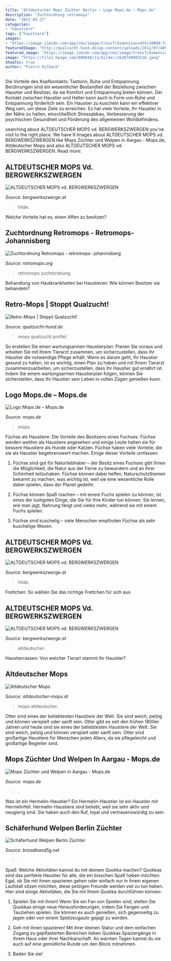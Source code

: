 ```yaml
---
title: "Altdeutscher Mops Züchter Berlin ~ Logo Mops.de – Mops.de"
description: "Zuchtordnung retromops"
date: "2022-03-27"
categories:
- "haustiere"
tags: ["haustiere"]
images:
- "https://image.jimcdn.com/app/cms/image/transf/dimension=455x10000:format=jpg/path/s0ec3240e4131113e/image/ica8779cc28266047/version/1488997720/image.jpg"
featuredImage: "http://qualzucht-hund.de/wp-content/uploads/2012/07/4096788_l7-300x300.jpg"
featured_image: "https://image.jimcdn.com/app/cms/image/transf/dimension=455x10000:format=jpg/path/s0ec3240e4131113e/image/ica8779cc28266047/version/1488997720/image.jpg"
image: "https://file1.hpage.com/008848/11/bilder/1620749985516.jpeg"
ShowToc: true
author: "Pietro Kilback"
---
```



Die Vorteile des Kopfkontakts: Tastsinn, Ruhe und Entspannung.
Berührungen sind ein wesentlicher Bestandteil der Beziehung zwischen Haustier und Besitzer, da sie Komfort und Entspannung bieten können. Der Kontakt zwischen Haustier und Halter kann auch in Form von Ruhe und Entspannung förderlich sein. Ein Haustier zu kuscheln kann ein effektiver Weg sein, um diese Ziele zu erreichen. Es hat viele Vorteile, Ihr Haustier in der Nähe zu halten, einschließlich Stressabbau, Verbesserung der psychischen Gesundheit und Förderung des allgemeinen Wohlbefindens.

	

		
searching about ALTDEUTSCHER MOPS vd. BERGWERKSZWERGEN you've visit to the right place. We have 9 Images about ALTDEUTSCHER MOPS vd. BERGWERKSZWERGEN like Mops Züchter und Welpen in Aargau - Mops.de, Altdeutscher Mops and also ALTDEUTSCHER MOPS vd. BERGWERKSZWERGEN. Read more:
		
    
## ALTDEUTSCHER MOPS Vd. BERGWERKSZWERGEN

<img loading=lazy src="https://file1.hpage.com/008848/11/bilder/img_20170425_133053.jpg" onerror="this.onerror=null;this.src='https://tse4.mm.bing.net/th?id=OIP.p1N8MGk02WHbqtnpYhrXagHaJ7&amp;pid=15.1';" alt="ALTDEUTSCHER MOPS vd. BERGWERKSZWERGEN">

_Source: bergwerkszwerge.at_

>hilde. 

	

Welche Vorteile hat es, einen Affen zu besitzen?

    
## Zuchtordnung Retromops - Retromops- Johannisberg

<img loading=lazy src="https://image.jimcdn.com/app/cms/image/transf/dimension=455x10000:format=jpg/path/s0ec3240e4131113e/image/ica8779cc28266047/version/1488997720/image.jpg" onerror="this.onerror=null;this.src='https://tse2.mm.bing.net/th?id=OIP.PZxNVCE7A5WXfA8CVLIr1QAAAA&amp;pid=15.1';" alt="Zuchtordnung Retromops - retromops- johannisberg">

_Source: retromops.org_

>retromops zuchtordnung. 

	

Behandlung von Hautkrankheiten bei Haustieren: Wie können Besitzer sie behandeln?

    
## Retro-Mops | Stoppt Qualzucht!

<img loading=lazy src="http://qualzucht-hund.de/wp-content/uploads/2012/07/4096788_l7-300x300.jpg" onerror="this.onerror=null;this.src='https://tse1.mm.bing.net/th?id=OIP.8txM9mMsSQPpiKwqfIFXrAHaHa&amp;pid=15.1';" alt="Retro-Mops | Stoppt Qualzucht!">

_Source: qualzucht-hund.de_

>mops qualzucht profiel. 

	

So erstellen Sie einen wartungsarmen Haustierplan: Planen Sie voraus und arbeiten Sie mit Ihrem Tierarzt zusammen, um sicherzustellen, dass Ihr Haustier die notwendige Pflege erhält.
Wenn es darum geht, Ihr Haustier gesund zu halten, ist es wichtig, einen Plan zu haben und mit Ihrem Tierarzt zusammenzuarbeiten, um sicherzustellen, dass Ihr Haustier gut ernährt ist. Indem Sie einem wartungsarmen Haustierplan folgen, können Sie sicherstellen, dass Ihr Haustier sein Leben in vollen Zügen genießen kann.

    
## Logo Mops.de – Mops.de

<img loading=lazy src="https://www.mops.de/wp-content/uploads/2020/02/Mops-768x286.png" onerror="this.onerror=null;this.src='https://tse2.mm.bing.net/th?id=OIP.LaKQ3wQFbQbJDb7WgaKXAgHaCw&amp;pid=15.1';" alt="Logo Mops.de – Mops.de">

_Source: mops.de_

>mops. 

	

Füchse als Haustiere: Die Vorteile des Besitzens eines Fuchses.
Füchse werden weithin als Haustiere angesehen und einige Leute halten sie für bessere Haustiere als Hunde oder Katzen. Füchse haben viele Vorteile, die sie als Haustier begehrenswert machen. Einige dieser Vorteile umfassen:
1) Füchse sind gut für Naturliebhaber – der Besitz eines Fuchses gibt Ihnen die Möglichkeit, die Natur aus der Ferne zu bewundern und an ihrer Schönheit teilzuhaben. Füchse können dabei helfen, Naturschutzthemen bekannt zu machen, was wichtig ist, weil sie eine wesentliche Rolle dabei spielen, dass der Planet gedeiht.

2) Füchse können Spaß machen – mit einem Fuchs spielen zu können, ist eines der lustigsten Dinge, die Sie für Ihre Kinder tun können. Sie lernen, wie man jagt, Nahrung fängt und vieles mehr, während sie mit einem Fuchs spielen.

3) Füchse sind kuschelig – viele Menschen empfinden Füchse als sehr kuschelige Wesen.

    
## ALTDEUTSCHER MOPS Vd. BERGWERKSZWERGEN

<img loading=lazy src="https://file1.hpage.com/008848/11/bilder/img-20170425-wa0008.jpg" onerror="this.onerror=null;this.src='https://tse4.mm.bing.net/th?id=OIP.lHgkiZkuV82mOAVELsKeQgHaJ4&amp;pid=15.1';" alt="ALTDEUTSCHER MOPS vd. BERGWERKSZWERGEN">

_Source: bergwerkszwerge.at_

>hilde. 

	

Frettchen: So wählen Sie das richtige Frettchen für sich aus

    
## ALTDEUTSCHER MOPS Vd. BERGWERKSZWERGEN

<img loading=lazy src="https://file1.hpage.com/008848/11/bilder/1620749985516.jpeg" onerror="this.onerror=null;this.src='https://tse2.mm.bing.net/th?id=OIP.enHzieRBaDoNzega4XwAdgHaIm&amp;pid=15.1';" alt="ALTDEUTSCHER MOPS vd. BERGWERKSZWERGEN">

_Source: bergwerkszwerge.at_

>altdeutscher. 

	

Haustierrassen: Von welcher Tierart stammt Ihr Haustier?

    
## Altdeutscher Mops

<img loading=lazy src="http://www.altdeutscher-mops.at/mediapool/135/1356986/resources/47618650.JPG" onerror="this.onerror=null;this.src='https://tse4.mm.bing.net/th?id=OIP.HhO8Lb4q0t9kLNiu1x7RKgHaE7&amp;pid=15.1';" alt="Altdeutscher Mops">

_Source: altdeutscher-mops.at_

>mops altdeutscher. 

	

Otter sind eines der beliebtesten Haustiere der Welt. Sie sind weich, pelzig und können verspielt oder sanft sein.
Otter gibt es seit den frühen 1800er Jahren und heute sind sie eines der beliebtesten Haustiere der Welt. Sie sind weich, pelzig und können verspielt oder sanft sein. Otter sind großartige Haustiere für Menschen jeden Alters, da sie pflegeleicht und großartige Begleiter sind.

    
## Mops Züchter Und Welpen In Aargau - Mops.de

<img loading=lazy src="https://a4j8m9y2.stackpathcdn.com/wp-content/uploads/2021/05/mops-zuechter-welpen-aargau.jpg" onerror="this.onerror=null;this.src='https://tse4.mm.bing.net/th?id=OIP.1_KPlGtqhFDou1EytjrkggHaE8&amp;pid=15.1';" alt="Mops Züchter und Welpen in Aargau - Mops.de">

_Source: mops.de_

>. 

	

Was ist ein Hermelin-Haustier?
Ein Hermelin-Haustier ist ein Haustier mit Hermelinfell. Hermelin-Haustiere sind beliebt, weil sie sehr aktiv und neugierig sind. Sie haben auch den Ruf, loyal und vertrauenswürdig zu sein.

    
## Schäferhund Welpen Berlin Züchter

<img loading=lazy src="https://i.pinimg.com/originals/df/5e/9e/df5e9e4380c003d8a04980555b3b063d.jpg" onerror="this.onerror=null;this.src='https://tse1.mm.bing.net/th?id=OIP.wABblPHYCyAPZhTJQp3bnQHaJX&amp;pid=15.1';" alt="Schäferhund Welpen Berlin Züchter">

_Source: broadband5g.net_

>. 

	

Spaß: Welche Aktivitäten kannst du mit deinem Quokka machen?
Quokkas sind das perfekte Haustier für alle, die ein bisschen Spaß haben möchten. Egal, ob Sie mit ihnen spazieren gehen oder einfach nur in ihrem eigenen Laufstall sitzen möchten, diese pelzigen Freunde werden viel zu tun haben. Hier sind einige Aktivitäten, die Sie mit Ihrem Quokka durchführen können:
1. Spielen Sie mit ihnen! Wenn Sie ein Fan von Spielen sind, stellen Sie Quokkas einige neue Herausforderungen, indem Sie Fangen und Tauziehen spielen. Sie können es auch genießen, sich gegenseitig zu jagen oder von einem Spielzeugauto gejagt zu werden.

2. Geh mit ihnen spazieren! Mit ihrer kleinen Statur und dem einfachen Zugang zu gepflasterten Bereichen lieben Quokkas Spaziergänge in ihrem Haus oder ihrer Nachbarschaft. An warmen Tagen kannst du sie auch auf eine gemütliche Runde um den Block mitnehmen.

3. Baden Sie sie!

